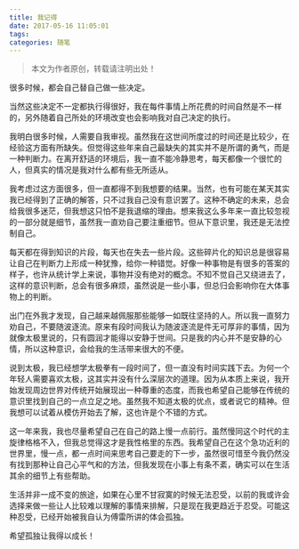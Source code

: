 ```yaml
---
title: 我记得
date: 2017-05-16 11:05:01
tags:
categories: 随笔
---
```


>本文为作者原创，转载请注明出处！

很多时候，都会自己替自己做一些决定。

当然这些决定不一定都执行得很好，我在每件事情上所花费的时间自然是不一样的，另外随着自己所处的环境改变也会影响我对自己决定的执行。

我明白很多时候，人需要自我审视。虽然我在这世间所度过的时间还是比较少，在经验这方面有所缺失。但觉得这些年来自己最缺失的其实并不是所谓的勇气，而是一种判断力。在离开舒适的环境后，我一直不能冷静思考，每天都像一个很忙的人，但真实的情况是我对什么都有些无所适从。

我考虑过这方面很多，但一直都得不到我想要的结果。当然，也有可能在某天其实我已经得到了正确的解答，只不过我自己没有意识罢了。这种不确定的未来，总会给我很多迷茫，但我想这只怕不是我退缩的理由。想来我这么多年来一直比较忽视的一部分就是细节，虽然我一直劝自己要注重细节。但从下意识里，我还是无法控制自己。

每天都在得到知识的片段，每天也在失去一些片段。这些碎片化的知识总是很容易让自己在判断力上形成一种犹豫，给你一种错觉。好像一种事物是有很多的答案的样子，也许从统计学上来说，事物并没有绝对的概念。不知不觉自己又绕进去了，这样的意识判断，总会有很多麻烦，虽然说是一些小事，但总归会影响你在大体事物上的判断。

出门在外我才发现，自己越来越佩服那些能够一如既往坚持的人。所以我一直努力劝自己，不要随波逐流。原来有段时间我认为随波逐流是件无可厚非的事情，因为就像太极里说的，只有圆润才能得以安静于世间。只是我的内心并不是安静的心情，所以这种意识，会给我的生活带来很大的不便。

说到太极，我已经想学太极拳有一段时间了，但一直没有时间实践下去。为何一个年轻人需要喜欢太极，这其实并没有什么深层次的道理。因为从本质上来说，我开始发现周边世界对传统开始展现出一种尊重的态度，而我也希望自己能够在传统的意识里找到自己的一点立足之地。虽然我不知道太极的优点，或者说它的精神。但我想可以试着从模仿开始去了解，这也许是个不错的方式。 

这一年来我，我也尽量希望自己在自己的路上慢一点前行。虽然慢同这个时代的主旋律格格不入，但我总觉得这才是我性格里的东西。我希望自己在这个急功近利的世界里，慢一点，都一点时间来思考自己要走的下一步，虽然很可惜至今我仍然没有找到那种让自己心平气和的方法，但我发现在小事上有条不紊，确实可以在生活其余的细节上有些帮助。

生活并非一成不变的旅途，如果在心里不甘寂寞的时候无法忍受，以前的我或许会选择来做一些让人比较难以理解的事情来排解，只是现在我更趋近于忍受。可能这种忍受，已经开始被我自认为傅雷所讲的体会孤独。

希望孤独让我得以成长！

